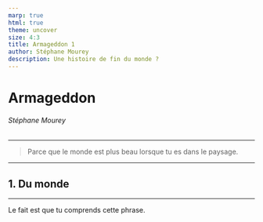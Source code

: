 ```yaml
---
marp: true
html: true
theme: uncover
size: 4:3
title: Armageddon 1
author: Stéphane Mourey
description: Une histoire de fin du monde ?
---
```

<!-- class: invert -->
# Armageddon
###### Stéphane Mourey

---
<!-- class: -->
> Parce que le monde est plus beau lorsque tu es dans le paysage.

---
<!-- class: invert -->
## 1. Du monde

---
<!-- class: -->
Le fait est que tu comprends cette phrase.
